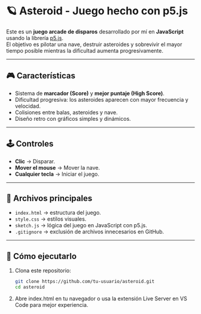 # 🪐 Asteroid - Juego hecho con p5.js

Este es un **juego arcade de disparos** desarrollado por mí en **JavaScript** usando la librería [p5.js](https://p5js.org/).  
El objetivo es pilotar una nave, destruir asteroides y sobrevivir el mayor tiempo posible mientras la dificultad aumenta progresivamente.

---

## 🎮 Características
- Sistema de **marcador (Score)** y **mejor puntaje (High Score)**.
- Dificultad progresiva: los asteroides aparecen con mayor frecuencia y velocidad.
- Colisiones entre balas, asteroides y nave.
- Diseño retro con gráficos simples y dinámicos.

---

## 🕹️ Controles
- **Clic** → Disparar.
- **Mover el mouse** → Mover la nave.
- **Cualquier tecla** → Iniciar el juego.

---

## 📂 Archivos principales
- `index.html` → estructura del juego.
- `style.css` → estilos visuales.
- `sketch.js` → lógica del juego en JavaScript con p5.js.
- `.gitignore` → exclusión de archivos innecesarios en GitHub.

---

## 🚀 Cómo ejecutarlo
1. Clona este repositorio:
   ```bash
   git clone https://github.com/tu-usuario/asteroid.git
   cd asteroid
2. Abre index.html en tu navegador o usa la extensión Live Server en VS Code para mejor experiencia.


